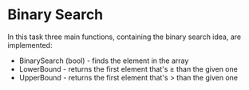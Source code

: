 # Binary Search
In this task three main functions, containing the binary search idea, are implemented:
* BinarySearch (bool) - finds the element in the array
* LowerBound - returns the first element that's $\geq$ than the given one
* UpperBound - returns the first element that's $>$ than the given one
